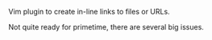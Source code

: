 Vim plugin to create in-line links to files or URLs.

Not quite ready for primetime, there are several big issues.
